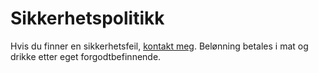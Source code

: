 # Sikkerhetspolitikk

Hvis du finner en sikkerhetsfeil, [kontakt meg](http://pdog.no/kontaktinfo). Belønning betales i mat og drikke etter eget forgodtbefinnende.
